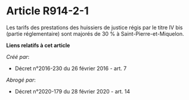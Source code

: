 # Article R914-2-1

Les  tarifs des prestations des huissiers de justice régis par le titre IV  bis (partie réglementaire) sont majorés de 30 % à
Saint-Pierre-et-Miquelon.

**Liens relatifs à cet article**

_Créé par_:

  - Décret n°2016-230 du 26 février 2016 - art. 7

_Abrogé par_:

  - Décret n°2020-179 du 28 février 2020 - art. 14
